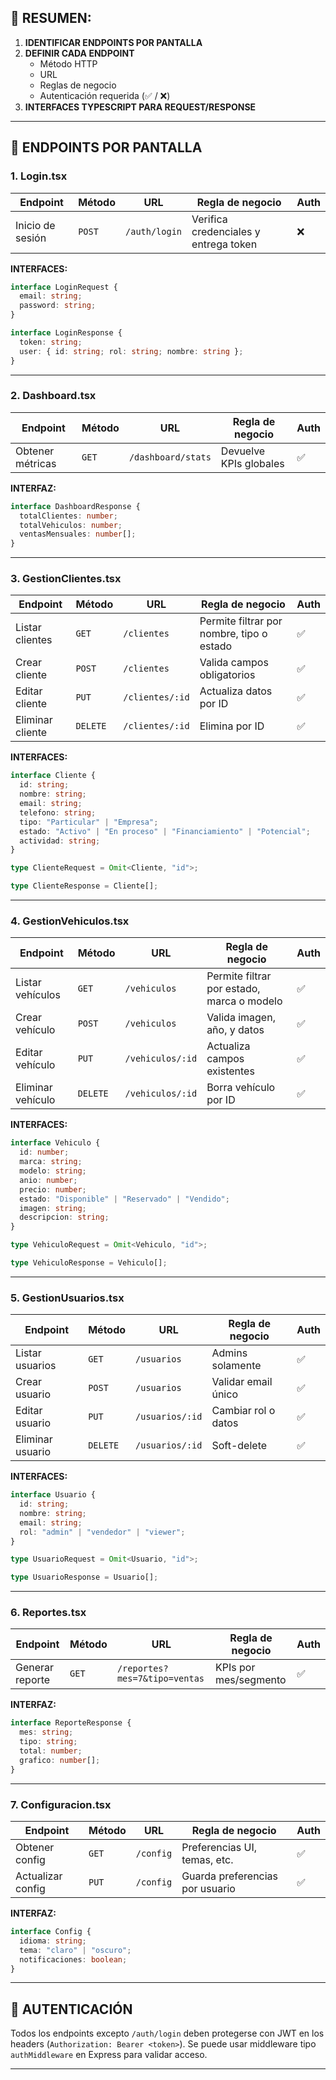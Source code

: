 ## 🧭 RESUMEN:
1. **IDENTIFICAR ENDPOINTS POR PANTALLA**
2. **DEFINIR CADA ENDPOINT**
   - Método HTTP
   - URL
   - Reglas de negocio
   - Autenticación requerida (✅ / ❌)
3. **INTERFACES TYPESCRIPT PARA REQUEST/RESPONSE**

---

## 📘 ENDPOINTS POR PANTALLA

### 1. **Login.tsx**
| Endpoint | Método | URL | Regla de negocio | Auth |
|---------|--------|-----|------------------|------|
| Inicio de sesión | `POST` | `/auth/login` | Verifica credenciales y entrega token | ❌ |

**INTERFACES:**
```ts
interface LoginRequest {
  email: string;
  password: string;
}

interface LoginResponse {
  token: string;
  user: { id: string; rol: string; nombre: string };
}
```

---

### 2. **Dashboard.tsx**
| Endpoint | Método | URL | Regla de negocio | Auth |
|---------|--------|-----|------------------|------|
| Obtener métricas | `GET` | `/dashboard/stats` | Devuelve KPIs globales | ✅ |

**INTERFAZ:**
```ts
interface DashboardResponse {
  totalClientes: number;
  totalVehiculos: number;
  ventasMensuales: number[];
}
```

---

### 3. **GestionClientes.tsx**
| Endpoint | Método | URL | Regla de negocio | Auth |
|---------|--------|-----|------------------|------|
| Listar clientes | `GET` | `/clientes` | Permite filtrar por nombre, tipo o estado | ✅ |
| Crear cliente | `POST` | `/clientes` | Valida campos obligatorios | ✅ |
| Editar cliente | `PUT` | `/clientes/:id` | Actualiza datos por ID | ✅ |
| Eliminar cliente | `DELETE` | `/clientes/:id` | Elimina por ID | ✅ |

**INTERFACES:**
```ts
interface Cliente {
  id: string;
  nombre: string;
  email: string;
  telefono: string;
  tipo: "Particular" | "Empresa";
  estado: "Activo" | "En proceso" | "Financiamiento" | "Potencial";
  actividad: string;
}

type ClienteRequest = Omit<Cliente, "id">;

type ClienteResponse = Cliente[];
```

---

### 4. **GestionVehiculos.tsx**
| Endpoint | Método | URL | Regla de negocio | Auth |
|---------|--------|-----|------------------|------|
| Listar vehículos | `GET` | `/vehiculos` | Permite filtrar por estado, marca o modelo | ✅ |
| Crear vehículo | `POST` | `/vehiculos` | Valida imagen, año, y datos | ✅ |
| Editar vehículo | `PUT` | `/vehiculos/:id` | Actualiza campos existentes | ✅ |
| Eliminar vehículo | `DELETE` | `/vehiculos/:id` | Borra vehículo por ID | ✅ |

**INTERFACES:**
```ts
interface Vehiculo {
  id: number;
  marca: string;
  modelo: string;
  anio: number;
  precio: number;
  estado: "Disponible" | "Reservado" | "Vendido";
  imagen: string;
  descripcion: string;
}

type VehiculoRequest = Omit<Vehiculo, "id">;

type VehiculoResponse = Vehiculo[];
```

---

### 5. **GestionUsuarios.tsx**
| Endpoint | Método | URL | Regla de negocio | Auth |
|---------|--------|-----|------------------|------|
| Listar usuarios | `GET` | `/usuarios` | Admins solamente | ✅ |
| Crear usuario | `POST` | `/usuarios` | Validar email único | ✅ |
| Editar usuario | `PUT` | `/usuarios/:id` | Cambiar rol o datos | ✅ |
| Eliminar usuario | `DELETE` | `/usuarios/:id` | Soft-delete | ✅ |

**INTERFACES:**
```ts
interface Usuario {
  id: string;
  nombre: string;
  email: string;
  rol: "admin" | "vendedor" | "viewer";
}

type UsuarioRequest = Omit<Usuario, "id">;

type UsuarioResponse = Usuario[];
```

---

### 6. **Reportes.tsx**
| Endpoint | Método | URL | Regla de negocio | Auth |
|---------|--------|-----|------------------|------|
| Generar reporte | `GET` | `/reportes?mes=7&tipo=ventas` | KPIs por mes/segmento | ✅ |

**INTERFAZ:**

```ts
interface ReporteResponse {
  mes: string;
  tipo: string;
  total: number;
  grafico: number[];
}
```

---

### 7. **Configuracion.tsx**
| Endpoint | Método | URL | Regla de negocio | Auth |
|---------|--------|-----|------------------|------|
| Obtener config | `GET` | `/config` | Preferencias UI, temas, etc. | ✅ |
| Actualizar config | `PUT` | `/config` | Guarda preferencias por usuario | ✅ |

**INTERFAZ:**

```ts
interface Config {
  idioma: string;
  tema: "claro" | "oscuro";
  notificaciones: boolean;
}
```

---

## 🔐 AUTENTICACIÓN
Todos los endpoints excepto `/auth/login` deben protegerse con JWT en los headers (`Authorization: Bearer <token>`). Se puede usar middleware tipo `authMiddleware` en Express para validar acceso.

---
